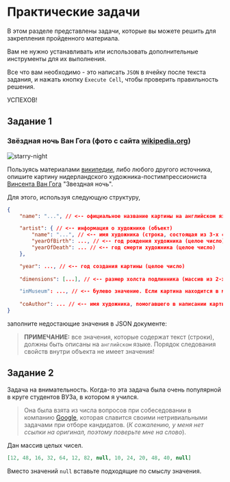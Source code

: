 # Практические задачи

В этом разделе представлены задачи, которые вы можете решить для закрепления пройденного материала.

Вам не нужно устанавливать или использовать дополнительные инструменты для их выполнения.

Все что вам необходимо - это написать `JSON` в ячейку после текста задания, и нажать кнопку `Execute Cell`, чтобы проверить правильность решения.

УСПЕХОВ!

<!-- br: -->

## Задание 1

### Звёздная ночь Ван Гога (фото с сайта [wikipedia.org](https://en.wikipedia.org/))

![starry-night](https://upload.wikimedia.org/wikipedia/commons/thumb/e/ea/Van_Gogh_-_Starry_Night_-_Google_Art_Project.jpg/300px-Van_Gogh_-_Starry_Night_-_Google_Art_Project.jpg)

Пользуясь материалами [википедии](https://ru.wikipedia.org/wiki/%D0%97%D0%B2%D1%91%D0%B7%D0%B4%D0%BD%D0%B0%D1%8F_%D0%BD%D0%BE%D1%87%D1%8C), либо любого другого источника, опишите картину нидерландского художника-постимпрессиониста [Винсента Ван Гога](https://ru.wikipedia.org/wiki/%D0%92%D0%B0%D0%BD_%D0%93%D0%BE%D0%B3,_%D0%92%D0%B8%D0%BD%D1%81%D0%B5%D0%BD%D1%82) "Звездная ночь".

Для этого, используя следующую структуру,

```json
{
	"name": "...", // <-- официальное название картины на английском языке (строка)

	"artist": { // <-- информация о художнике (объект)
		"name": "...", // <-- имя художника (строка, состоящая из 3-х слов)
		"yearOfBirth": ..., // <-- год рождения художника (целое число)
		"yearOfDeath": ... // <-- год смерти художника (целое число)
	},

	"year": ..., // <-- год создания картины (целое число)
	
	"dimensions": [...], // <-- размер холста подлинника (массив из 2-х вещественных чисел: [высота, ширина] в см)

	"inMuseum": ..., // <-- булево значение. Если картина находится в музее (на момент 2022 года), должно принимать значение true, если в частной коллекции, то false
	
	"coAuthor": ... // <-- имя художника, помогавшего в написании картины (строка). Если такого не было, укажите null 
}
```

заполните недостающие значения в JSON документе:

<!-- code: {
	"lang":    "json",
	"content": "{\n\t\"name\":\n\n\t\"artist\": {\n\t\t\"name\":\n\t\t\"yearOfBirth\":\n\t\t\"yearOfDeath\":\n\t}\n\n\t\"year\":\n\n\t\"dimensions\":\n\n\t\"inMuseum\":\n\n\t\"coAuthor\":\n}",
	"meta": {
		"$script": {
			"kind": "javascript",
			"code": "const tests = [\n    {\n        name: 'Название картины',\n        exec(act, exp) {\n            if (!act.name) {\n                return {\n                    success: false,\n                    msg: 'Свойство name не указано'\n                };\n            }\n\n            const success = act.name.trim().toLowerCase() === exp.name.toLowerCase();\n            return {\n                success: success,\n                msg:     success ? undefined : 'Название указано неверно'\n            };\n        },\n    },\n    {\n        name: 'Информация о художнике',\n        exec(act, exp) {\n            if (!act.artist) {\n                return {\n                    success: false,\n                    msg: 'Свойство artist не указано'\n                };\n            }\n\n            const children = [];\n            // check name.\n            const nameTest = {\n                name: 'Имя художника'\n            };\n            if (!act.artist.name) {\n                nameTest.status = 'FAIL';\n                nameTest.msg = 'Имя художника не указано';\n            } else {\n                const success = act.artist.name.trim().toLowerCase() === exp.artist.name.toLowerCase();\n                nameTest.status = success ? 'PASS' : 'FAIL';\n                nameTest.msg = success ? undefined : 'Имя художника указано неверно';\n            }\n            children.push(nameTest);\n\n            // check yearOfBirth.\n            const yearOfBirthTest = {\n                name: 'Год рождения художника'\n            };\n            if (act.artist.yearOfBirth === undefined || act.artist.yearOfBirth === null) {\n                yearOfBirthTest.status = 'FAIL';\n                yearOfBirthTest.msg = 'Год рождения художника не указан';\n            } else {\n                const success = act.artist.yearOfBirth === exp.artist.yearOfBirth;\n                yearOfBirthTest.status = success ? 'PASS' : 'FAIL';\n                yearOfBirthTest.msg = success ? undefined : 'Год рождения художника указан неверно';\n            }\n            children.push(yearOfBirthTest);\n            \n            // check yearOfBirth.\n            const yearOfDeathTest = {\n                name: 'Год смерти художника'\n            };\n            if (act.artist.yearOfDeath === undefined || act.artist.yearOfDeath === null) {\n                yearOfDeathTest.status = 'FAIL';\n                yearOfDeathTest.msg = 'Год смерти художника не указан';\n            } else {\n                const success = act.artist.yearOfDeath === exp.artist.yearOfDeath;\n                yearOfDeathTest.status = success ? 'PASS' : 'FAIL';\n                yearOfDeathTest.msg = success ? undefined : 'Год смерти художника указан неверно';\n            }\n            children.push(yearOfDeathTest);\n\n            return {\n                success:  children.filter(c => c.status === 'FAIL').length === 0,\n                children: children,\n            };\n        },\n    },\n    {\n        name: 'Год создания картины',\n        exec(act, exp) {\n            if (act.year === undefined || act.year === null) {\n                return {\n                    success: false,\n                    msg: 'Свойство year не указано'\n                };\n            }\n\n            const success = act.year === exp.year;\n            return {\n                success: success,\n                msg:     success ? undefined : 'Год создания указан неверно'\n            };\n        },\n    },\n    {\n        name: 'Размеры картины',\n        exec(act, exp) {\n            if (!Array.isArray(act.dimensions)) {\n                return {\n                    success: false,\n                    msg: 'Свойство dimensions не указано'\n                };\n            }\n\n            const success = act.dimensions.length === exp.dimensions.length\n                && act.dimensions[0] === exp.dimensions[0] && act.dimensions[1] === exp.dimensions[1];\n            return {\n                success: success,\n                msg:     success ? undefined : 'Размеры картины указаны неверно'\n            };\n        },\n    },\n    {\n        name: 'Музейный экспонат',\n        exec(act, exp) {\n            if (act.inMuseum === undefined || act.inMuseum === null) {\n                return {\n                    success: false,\n                    msg: 'Свойство inMuseum не указано'\n                };\n            }\n\n            const success = act.inMuseum === exp.inMuseum;\n            return {\n                success: success,\n                msg:     success ? undefined : 'Значение inMuseum указано неверно'\n            };\n        },\n    },\n    {\n        name: 'Соавтор',\n        exec(act, exp) {\n            if (act.coAuthor === undefined) {\n                return {\n                    success: false,\n                    msg: 'Свойство coAuthor не указано'\n                };\n            }\n\n            const success = act.coAuthor === exp.coAuthor;\n            return {\n                success: success,\n                msg:     success ? undefined : 'Значение coAuthor указано неверно'\n            };\n        },\n    }\n];\n\nafter = (cell, out, success) => {\n    if (!success) {\n        return;\n    }\n\n    out.clear();\n\n    const res = JSON.parse(cell.content);\n    const expRes = {\n        name: 'The Starry Night',\n        artist: {\n            name:        'Vincent van Gogh',\n            yearOfBirth: 1853,\n            yearOfDeath: 1890\n        },\n        year:       1889,\n        dimensions: [73.7, 92.1],\n        inMuseum:   true,\n        coAuthor:   null\n    };\n\n    const results = tests.map(t => {\n        const dt = Date.now();\n        const testRes = t.exec(res, expRes);\n        return {\n            name:     t.name,\n            status:   testRes.success ? 'PASS' : 'FAIL',\n            msg:      testRes.msg,\n            time:     Date.now() - dt,\n            children: testRes.children\n        };\n    });\n\n    const testsFailed = results.filter(r => r.status === 'FAIL').length;\n    const testResult = {\n        testsFailed:  testsFailed,\n        resultStatus: testsFailed ? 'FAIL' : 'PASS',\n        tests:        results\n    };\n\n    out.json([testResult], mimes().stdTest);\n};\n"
		}
	}
} -->

> **ПРИМЕЧАНИЕ:** все значения, которые содержат текст (строки), должны быть описаны на `английском` языке. Порядок следования свойств внутри объекта не имеет значения!

<!-- br: -->

## Задание 2

Задача на внимательность. Когда-то эта задача была очень популярной в круге студентов ВУЗа, в котором я учился.

> Она была взята из числа вопросов при собеседовании в компанию [Google](https://about.google/), которая славится своими нетривиальными задачами при отборе кандидатов. (_К сожалению, у меня нет ссылки на оригинал, поэтому поверьте мне на слово_).

Дан массив целых чисел.

```json
[12, 48, 16, 32, 64, 12, 82, null, 10, 24, 20, 48, 40, null]
```

Вместо значений `null` вставьте подходящие по смыслу значения.

<!-- code:{
	"lang":    "json",
	"content": "[12, 48, 16, 32, 64, 12, 82, null, 10, 24, 20, 48, 40, null]",
	"meta": {
		"$script": {
			"kind": "javascript",
			"code": "after = async (cell, out, success) => {\n    if (!success) {\n        return;\n    }\n    \n    out.clear();\n\n    const res = JSON.parse(cell.content);\n    const testResults = checkTestResult(res);\n    const failedCount = testResults.filter(r => r.status === 'FAIL').length;\n    out.json([{\n        testsFailed:  failedCount,\n        resultStatus: failedCount ? 'FAIL' : 'PASS',\n        tests:        testResults\n    }], mimes().stdTest);\n};\n\nfunction checkTestResult(res) {\n    if (!Array.isArray(res)) {\n        return [{\n            name:   'Массив',\n            status: 'FAIL',\n            msg:    'JSON должен содержать массив чисел'\n        }];\n    }\n\n    const expArr = [12, 48, 16, 32, 64, 12, 82, 56, 10, 24, 20, 48, 40, 96];\n    if (expArr.length !== res.length) {\n        return [{\n            name:   'Массив',\n            status: 'FAIL',\n            msg:    `Массив должен содержать ${expArr.length} чисел`\n        }];\n    }\n\n    const tests = [];\n    const fCheck = expArr[7] === res[7];\n    tests.push({\n        name:   'Первая замена',\n        status: fCheck ? 'PASS' : 'FAIL',\n        msg:    fCheck ? 'Верно!' : 'Хорошая попытка, но нет :('\n    });\n    const sCheck = expArr[13] === res[13];\n    tests.push({\n        name:   'Вторая замена',\n        status: sCheck ? 'PASS' : 'FAIL',\n        msg:    sCheck ? 'Верно!' : 'Хорошая попытка, но нет :('\n    });\n\n    return tests;\n}\n"
		}
	}
} -->

<!-- author:[
    {
	    "name":   "Artsem Hutarau",
	    "link":   "https://github.com/MonkeyBuisness",
	    "avatar": "https://github.com/MonkeyBuisness/alphabet/raw/master/.github/assets/me.jpg",
	    "about":  "Go developer, IT teacher"
    }
] -->
